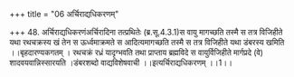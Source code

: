 +++
title = "06 अर्चिराद्यधिकरणम्"

+++
48. अर्चिराद्यधिकरणंअर्चिरादिना तत्प्रथितेः (ब्र.सू.4.3.1)स वायु मागच्छति तस्मै स तत्र विजिहीते यथा रथचक्रस्य खं तेन स ऊर्ध्वमाक्रमते स आदित्यमागच्छति तस्मै स तत्र विजिहीते यथा डंबरस्य खमिति ।।बृहदारण्यकगतम् । रथचक्रं रध्रं यादृग्भवति तथा प्राप्ताय ब्रह्मविदे स वायुर्विजिहीते मार्गप्रदे (वे) शादवयवान्निस्सारयति ।डंबरशब्दो वाद्यविशेषवाची ।।इत्यर्चिराद्यधिकरणम् ।।1।।